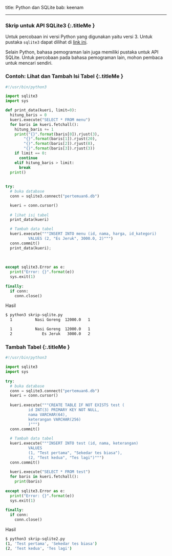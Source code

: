 title: Python dan SQLite
bab: keenam

---


### <i class="fa fa-info-circle"></i> Skrip untuk API SQLite3 {:.titleMe }

Untuk percobaan ini versi Python yang digunakan yaitu versi 3.
Untuk pustaka `sqlite3` dapat dilihat di [link ini](https://docs.python.org/3.6/library/sqlite3.html).

Selain Python, bahasa pemograman lain juga memiliki pustaka untuk API SQLite. Untuk percobaan pada bahasa pemograman lain, mohon pembaca untuk mencari sendiri.

### <i class="fa fa-code"></i> Contoh: Lihat dan Tambah Isi Tabel {:.titleMe }

```python
#!/usr/bin/python3

import sqlite3
import sys

def print_data(kueri, limit=0):
  hitung_baris = 0
  kueri.execute("SELECT * FROM menu")
  for baris in kueri.fetchall():
    hitung_baris += 1
    print("{}".format(baris[0]).rjust(3), 
        "{}".format(baris[1]).rjust(20),
        "{}".format(baris[2]).rjust(8),
        "{}".format(baris[3]).rjust(3))
    if limit == 0:
      continue
    elif hitung_baris > limit:
      break
  print()
  
  
try:
  # buka database
  conn = sqlite3.connect("pertemuan6.db")

  kueri = conn.cursor()
  
  # lihat isi tabel
  print_data(kueri)

  # Tambah data tabel
  kueri.execute("""INSERT INTO menu (id, nama, harga, id_kategori)
          VALUES (2, "Es Jeruk", 3000.0, 2)""")
  conn.commit()
  print_data(kueri);
  
  
    
except sqlite3.Error as e:
  print("Error: {}".format(e))
  sys.exit(1)
  
finally:
  if conn:
    conn.close()
```

Hasil
```bash
$ python3 skrip-sqlite.py 
  1          Nasi Goreng  12000.0   1

  1          Nasi Goreng  12000.0   1
  2             Es Jeruk   3000.0   2
```

### <i class="fa fa-code"></i> Tambah Tabel {:.titleMe }

```python
#!/usr/bin/python3

import sqlite3
import sys  
  
try:
  # buka database
  conn = sqlite3.connect("pertemuan6.db")
  kueri = conn.cursor()
  
  kueri.execute("""CREATE TABLE IF NOT EXISTS test (
          id INT(3) PRIMARY KEY NOT NULL,
          nama VARCHAR(64),
          keterangan VARCHAR(256)
          )""")
  conn.commit()
  
  # Tambah data tabel
  kueri.execute("""INSERT INTO test (id, nama, keterangan)
          VALUES 
          (1, "Test pertama", "Sekedar tes biasa"),
          (2, "Test kedua", "Tes lagi")""")
  conn.commit()
  
  kueri.execute("SELECT * FROM test")
  for baris in kueri.fetchall():
    print(baris)
  
except sqlite3.Error as e:
  print("Error: {}".format(e))
  sys.exit(1)
  
finally:
  if conn:
    conn.close()
```

Hasil
```bash
$ python3 skrip-sqlite2.py 
(1, 'Test pertama', 'Sekedar tes biasa')
(2, 'Test kedua', 'Tes lagi')
```